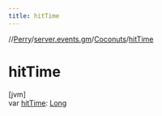```yaml
---
title: hitTime
---
```

//[Perry](../../../index.html)/[server.events.gm](../index.html)/[Coconuts](index.html)/[hitTime](hit-time.html)



# hitTime



[jvm]\
var [hitTime](hit-time.html): [Long](https://kotlinlang.org/api/latest/jvm/stdlib/kotlin/-long/index.html)





